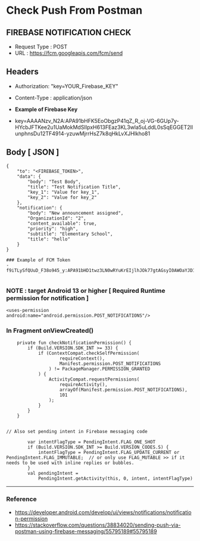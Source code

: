 # Check Push From Postman


FIREBASE NOTIFICATION CHECK
---

- Request Type :  POST
- URL : https://fcm.googleapis.com/fcm/send


Headers
---
- Authorization:  "key=YOUR_Firebase_KEY"
- Content-Type : application/json

- **Example of Firebase Key**
- key=AAAANzv_N2A:APA91bHFK5EoObgzP41qZ_R_oj-VG-6GUp7y-HYcbJFTKee2u1UaMokMdSIIpxH613FEaz3KL3wla5uLddL0sSqEGGET2IlunphnsDu12TF4914-yzuwMjrrHsZ7k8qHkLvXJHlkho81


Body [ JSON ] 
---

~~~
{
    "to": "<FIREBASE_TOKEN>",
    "data": {
        "body": "Test Body",
        "title": "Test Notification Title",
        "key_1": "Value for key_1",
        "key_2": "Value for key_2"
    },
    "notification": {
        "body": "New announcement assigned",
        "OrganizationId": "2",
        "content_available": true,
        "priority": "high",
        "subtitle": "Elementary School",
        "title": "hello"
    }
}

### Example of FCM Token
- f9iTLySfQUuD_F38o945_y:APA91bHD1twz3LN0wRYuKrEIjlhJOk77gtAGsyI0AWOaYJD1zSNlW2nCINfZvEmQHzgq5HEJTSVoNg3L6TFqaZ6_rwWMzXNa4n1b1FZf2BpgrWeCdO09baNfzw5Lm10BlSgG3qfqtdT8


~~~

### NOTE : target Android 13 or higher [ Required Runtime permission for notification ]

~~~
<uses-permission android:name="android.permission.POST_NOTIFICATIONS"/>
~~~

### In Fragment onViewCreated()
~~~
    private fun checkNotificationPermission() {
        if (Build.VERSION.SDK_INT >= 33) {
            if (ContextCompat.checkSelfPermission(
                    requireContext(),
                    Manifest.permission.POST_NOTIFICATIONS
                ) != PackageManager.PERMISSION_GRANTED
            ) {
                ActivityCompat.requestPermissions(
                    requireActivity(),
                    arrayOf(Manifest.permission.POST_NOTIFICATIONS),
                    101
                );
            }
        }
    }


// Also set pending intent in Firebase messaging code

        var intentFlagType = PendingIntent.FLAG_ONE_SHOT
        if (Build.VERSION.SDK_INT >= Build.VERSION_CODES.S) {
            intentFlagType = PendingIntent.FLAG_UPDATE_CURRENT or PendingIntent.FLAG_IMMUTABLE;  // or only use FLAG_MUTABLE >> if it needs to be used with inline replies or bubbles.
        }
        val pendingIntent =
            PendingIntent.getActivity(this, 0, intent, intentFlagType)
~~~
------------------------------------------------------------
### Reference
- https://developer.android.com/develop/ui/views/notifications/notification-permission
- https://stackoverflow.com/questions/38834020/sending-push-via-postman-using-firebase-messaging/55795189#55795189

